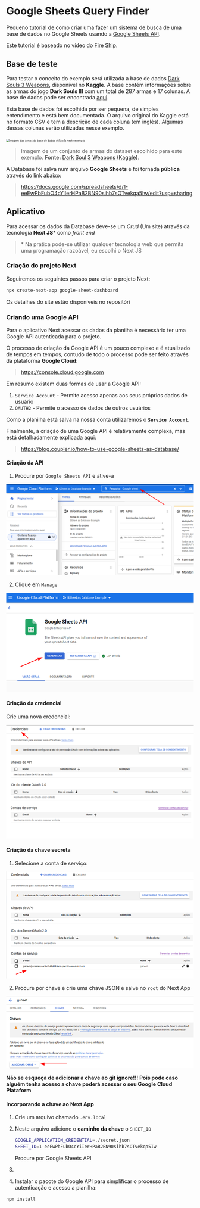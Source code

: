 # Google Sheets Query Finder

Pequeno tutorial de como criar uma fazer um sistema de busca de uma base de dados no Google Sheets usando a [Google Sheets API](https://developers.google.com/sheets/api/guides/concepts).

Este tutorial é baseado no vídeo do [Fire Ship](https://fireship.io/lessons/google-sheets-database-nextjs/).

## Base de teste

Para testar o conceito do exemplo será utilizada a base de dados [Dark Souls 3 Weapons](https://www.kaggle.com/datasets/l3llff/-dark-souls-3-weapon), disponível no **Kaggle**. A base contém informações sobre as armas do jogo **Dark Souls III** com um total de 287 armas e 17 colunas. A base de dados pode ser encontrada [aqui](https://www.kaggle.com/datasets/l3llff/-dark-souls-3-weapon).

Esta base de dados foi escolhida por ser pequena, de simples entendimento e está bem documentada. O arquivo original do Kaggle está no formato CSV e tem a descrição de cada coluna (em inglês). Algumas dessas colunas serão utilizadas nesse exemplo.

<img src="https://i.ibb.co/mcMQ6W0/d9vaiq1-535a73db-2761-4750-82c2-dc433c669f38.png" alt="Imagem das armas da base de dados utilizada neste exemplo" style="zoom:50%;" />

> Imagem de um conjunto de armas do dataset escolhido para este exemplo. **Fonte:** [Dark Soul 3 Weapons (Kaggle)](https://www.kaggle.com/datasets/l3llff/-dark-souls-3-weapon).

A Database foi salva num arquivo **Google Sheets** e foi tornada **pública** através do link abaixo:

> https://docs.google.com/spreadsheets/d/1-eeEwPbFubO4cYiIerHPaB2BN90sihb7sOTvekqa5Iw/edit?usp=sharing

## Aplicativo

Para acessar os dados da Database deve-se um _Crud_ (Um site) através da tecnologia **Next JS*** como _front end_

> \* Na prática pode-se utilizar qualquer tecnologia web que permita uma programação razoável, eu escolhi o Next JS

### Criação do projeto Next

Seguiremos os seguintes passos para criar o projeto Next:

```bash
npx create-next-app google-sheet-dashboard
```
Os detalhes do site estão disponíveis no repositóri

### Criando uma Google API

Para o aplicativo Next acessar os dados da planilha é necessário ter uma Google API autenticada para o projeto.

O processo de criação da Google API é um pouco complexo e é atualizado de tempos em tempos, contudo de todo o processo pode ser feito através da plataforma **Google Cloud**:

> https://console.cloud.google.com

Em resumo existem duas formas de usar a Google API:

1. `Service Account` - Permite acesso apenas aos seus próprios dados de usuário
2. `OAUTH2` - Permite o acesso de dados de outros usuários

Como a planilha está salva na nossa conta utilizaremos o **`Service Account`**.

Finalmente, a criação de uma Google API é relativamente complexa, mas está detalhadamente explicada aqui:

> https://blog.coupler.io/how-to-use-google-sheets-as-database/

#### Criação da API

1. Procure por `Google Sheets API` e ative-a

![Imagem da barra de pesquisa](imgs/gcloud_plataform_01.png)

2. Clique em `Manage`

![Adicionando a Google Sheets API](imgs/gcloud_plataform_02.png)

#### Criação da credencial

Crie uma nova credencial:

![Criando uma nova credencial](imgs/gcloud_plataform_03.png)

#### Criação da chave secreta

1. Selecione a conta de serviço:

![Credenciais](imgs/gcloud_plataform_04.png)

2. Procure por chave e crie uma chave JSON e salve no `root` do Next App

![Criação da chave](imgs/gcloud_plataform_05.png)

**Não se esqueça de adicionar a chave ao git ignore!!! Pois pode caso alguém tenha acesso a chave poderá acessar o seu Google Cloud Plataform**

#### Incorporando a chave ao Next App

1. Crie um arquivo chamado `.env.local`

2. Neste arquivo adicione o **caminho da chave** o `SHEET_ID`

    ```bash
    GOOGLE_APPLICATION_CREDENTIAL=./secret.json
    SHEET_ID=1-eeEwPbFubO4cYiIerHPaB2BN90sihb7sOTvekqa5Iw
    ```

    

    Procure por Google Sheets API

1. 

2. Instalar o pacote do Google API para simplificar o processo de autenticação e acesso a planilha:

```bash
npm install 
```





